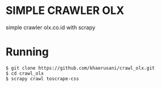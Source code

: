 # SIMPLE CRAWLER OLX
simple crawler olx.co.id with scrapy

# Running
    $ git clone https://github.com/khaerusani/crawl_olx.git
    $ cd crawl_olx
    $ scrapy crawl toscrape-css
